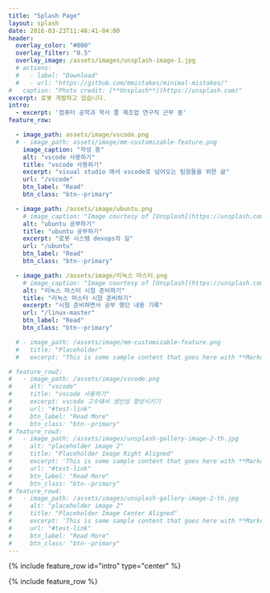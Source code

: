```yaml
---
title: "Splash Page"
layout: splash
date: 2016-03-23T11:48:41-04:00
header:
  overlay_color: "#000"
  overlay_filter: "0.5"
  overlay_image: /assets/images/unsplash-image-1.jpg
  # actions:
  #   - label: "Download"
  #   - url: "https://github.com/mmistakes/minimal-mistakes/"
#   caption: "Photo credit: [**Unsplash**](https://unsplash.com)"
excerpt: 로봇 개발하고 있습니다.
intro: 
  - excerpt: '컴퓨터 공학과 학사 졸 제조업 연구직 근무 중'
feature_row:

  - image_path: assets/image/vscode.png
  # - image_path: assets/image/mm-customizable-feature.png
    image_caption: "작성 중"
    alt: "vscode 사용하기"
    title: "vscode 사용하기"
    excerpt: "visual studio 에서 vscode로 넘어오는 팀원들을 위한 글"
    url: "/vscode"
    btn_label: "Read"
    btn_class: "btn--primary"

  - image_path: /assets/image/ubuntu.png
    # image_caption: "Image courtesy of [Unsplash](https://unsplash.com/)"
    alt: "ubuntu 공부하기"
    title: "ubuntu 공부하기"
    excerpt: "로봇 시스템 devops의 길"
    url: "/ubuntu"
    btn_label: "Read"
    btn_class: "btn--primary"

  - image_path: /assets/image/리눅스 마스터.png
    # image_caption: "Image courtesy of [Unsplash](https://unsplash.com/)"
    alt: "리눅스 마스터 시험 준비하기"
    title: "리눅스 마스터 시험 준비하기"
    excerpt: "시험 준비하면서 공부 했던 내용 기록"
    url: "/linux-master"
    btn_label: "Read"
    btn_class: "btn--primary"

  # - image_path: /assets/image/mm-customizable-feature.png
  #   title: "Placeholder"
  #   excerpt: "This is some sample content that goes here with **Markdown** formatting."

# feature_row2:
#   - image_path: /assets/image/vscode.png
#     alt: "vscode"
#     title: "vscode 사용하기"
#     excerpt: vscode 고수돼서 생산성 향상시키기
#     url: "#test-link"
#     btn_label: "Read More"
#     btn_class: "btn--primary"
# feature_row3:
#   - image_path: /assets/images/unsplash-gallery-image-2-th.jpg
#     alt: "placeholder image 2"
#     title: "Placeholder Image Right Aligned"
#     excerpt: 'This is some sample content that goes here with **Markdown** formatting. Right aligned with `type="right"`'
#     url: "#test-link"
#     btn_label: "Read More"
#     btn_class: "btn--primary"
# feature_row4:
#   - image_path: /assets/images/unsplash-gallery-image-2-th.jpg
#     alt: "placeholder image 2"
#     title: "Placeholder Image Center Aligned"
#     excerpt: 'This is some sample content that goes here with **Markdown** formatting. Centered with `type="center"`'
#     url: "#test-link"
#     btn_label: "Read More"
#     btn_class: "btn--primary"
---
```


{% include feature_row id="intro" type="center" %}

{% include feature_row %}

<!-- {% include feature_row id="feature_row2" type="left" %} -->

<!-- {% include feature_row id="feature_row3" type="right" %} -->

<!-- {% include feature_row id="feature_row4" type="center" %} -->